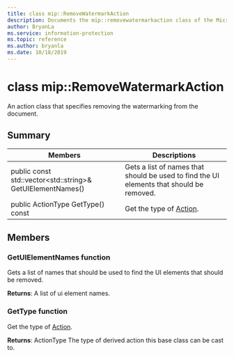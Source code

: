 ```yaml
---
title: class mip::RemoveWatermarkAction 
description: Documents the mip::removewatermarkaction class of the Microsoft Information Protection (MIP) SDK.
author: BryanLa
ms.service: information-protection
ms.topic: reference
ms.author: bryanla
ms.date: 10/18/2019
---
```


# class mip::RemoveWatermarkAction 
An action class that specifies removing the watermarking from the document.
  
## Summary
 Members                        | Descriptions                                
--------------------------------|---------------------------------------------
public const std::vector\<std::string\>& GetUIElementNames()  |  Gets a list of names that should be used to find the UI elements that should be removed.
public ActionType GetType() const  |  Get the type of [Action](class_mip_action.md).
  
## Members
  
### GetUIElementNames function
Gets a list of names that should be used to find the UI elements that should be removed.

  
**Returns**: A list of ui element names.
  
### GetType function
Get the type of [Action](class_mip_action.md).

  
**Returns**: ActionType The type of derived action this base class can be cast to.